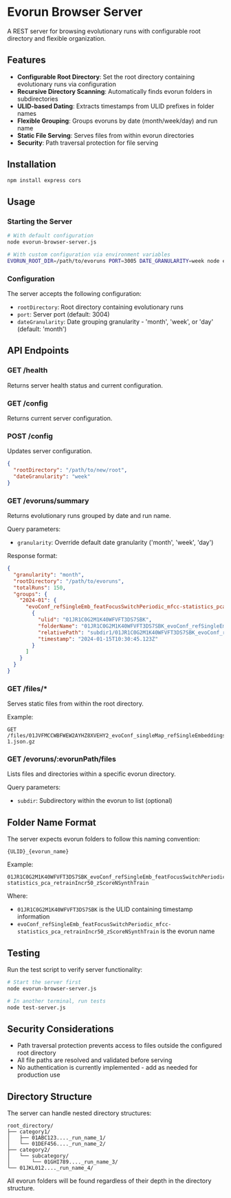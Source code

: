 # Evorun Browser Server

A REST server for browsing evolutionary runs with configurable root directory and flexible organization.

## Features

- **Configurable Root Directory**: Set the root directory containing evolutionary runs via configuration
- **Recursive Directory Scanning**: Automatically finds evorun folders in subdirectories
- **ULID-based Dating**: Extracts timestamps from ULID prefixes in folder names
- **Flexible Grouping**: Groups evoruns by date (month/week/day) and run name
- **Static File Serving**: Serves files from within evorun directories
- **Security**: Path traversal protection for file serving

## Installation

```bash
npm install express cors
```

## Usage

### Starting the Server

```bash
# With default configuration
node evorun-browser-server.js

# With custom configuration via environment variables
EVORUN_ROOT_DIR=/path/to/evoruns PORT=3005 DATE_GRANULARITY=week node evorun-browser-server.js
```

### Configuration

The server accepts the following configuration:
- `rootDirectory`: Root directory containing evolutionary runs
- `port`: Server port (default: 3004)
- `dateGranularity`: Date grouping granularity - 'month', 'week', or 'day' (default: 'month')

## API Endpoints

### GET /health
Returns server health status and current configuration.

### GET /config
Returns current server configuration.

### POST /config
Updates server configuration.

```json
{
  "rootDirectory": "/path/to/new/root",
  "dateGranularity": "week"
}
```

### GET /evoruns/summary
Returns evolutionary runs grouped by date and run name.

Query parameters:
- `granularity`: Override default date granularity ('month', 'week', 'day')

Response format:
```json
{
  "granularity": "month",
  "rootDirectory": "/path/to/evoruns",
  "totalRuns": 150,
  "groups": {
    "2024-01": {
      "evoConf_refSingleEmb_featFocusSwitchPeriodic_mfcc-statistics_pca_retrainIncr50_zScoreNSynthTrain": [
        {
          "ulid": "01JR1C0G2M1K40WFVFT3DS7SBK",
          "folderName": "01JR1C0G2M1K40WFVFT3DS7SBK_evoConf_refSingleEmb_featFocusSwitchPeriodic_mfcc-statistics_pca_retrainIncr50_zScoreNSynthTrain",
          "relativePath": "subdir1/01JR1C0G2M1K40WFVFT3DS7SBK_evoConf_refSingleEmb_featFocusSwitchPeriodic_mfcc-statistics_pca_retrainIncr50_zScoreNSynthTrain",
          "timestamp": "2024-01-15T10:30:45.123Z"
        }
      ]
    }
  }
}
```

### GET /files/*
Serves static files from within the root directory.

Example:
```
GET /files/01JVFMCCWBFWEW2AYHZ8XVEHY2_evoConf_singleMap_refSingleEmbeddings/analysisResults/lineage_step-1.json.gz
```

### GET /evoruns/:evorunPath/files
Lists files and directories within a specific evorun directory.

Query parameters:
- `subdir`: Subdirectory within the evorun to list (optional)

## Folder Name Format

The server expects evorun folders to follow this naming convention:
```
{ULID}_{evorun_name}
```

Example:
```
01JR1C0G2M1K40WFVFT3DS7SBK_evoConf_refSingleEmb_featFocusSwitchPeriodic_mfcc-statistics_pca_retrainIncr50_zScoreNSynthTrain
```

Where:
- `01JR1C0G2M1K40WFVFT3DS7SBK` is the ULID containing timestamp information
- `evoConf_refSingleEmb_featFocusSwitchPeriodic_mfcc-statistics_pca_retrainIncr50_zScoreNSynthTrain` is the evorun name

## Testing

Run the test script to verify server functionality:

```bash
# Start the server first
node evorun-browser-server.js

# In another terminal, run tests
node test-server.js
```

## Security Considerations

- Path traversal protection prevents access to files outside the configured root directory
- All file paths are resolved and validated before serving
- No authentication is currently implemented - add as needed for production use

## Directory Structure

The server can handle nested directory structures:

```
root_directory/
├── category1/
│   ├── 01ABC123...._run_name_1/
│   └── 01DEF456...._run_name_2/
├── category2/
│   └── subcategory/
│       └── 01GHI789...._run_name_3/
└── 01JKL012...._run_name_4/
```

All evorun folders will be found regardless of their depth in the directory structure.
